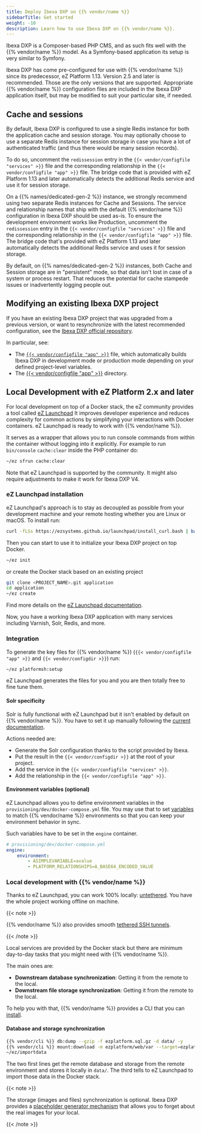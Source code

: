 ```yaml
---
title: Deploy Ibexa DXP on {{% vendor/name %}}
sidebarTitle: Get started
weight: -10
description: Learn how to use Ibexa DXP on {{% vendor/name %}}.
---
```


Ibexa DXP is a Composer-based PHP CMS, and as such fits well with the {{% vendor/name %}} model.
As a Symfony-based application its setup is very similar to Symfony.

Ibexa DXP has come pre-configured for use with {{% vendor/name %}} since its predecessor, eZ Platform 1.13.
Version 2.5 and later is recommended.
Those are the only versions that are supported.
Appropriate {{% vendor/name %}} configuration files are included in the Ibexa DXP application itself, but may be modified to suit your particular site, if needed.

## Cache and sessions

By default, Ibexa DXP is configured to use a single Redis instance for both the application cache and session storage.
You may optionally choose to use a separate Redis instance for session storage in case you have a lot of authenticated traffic (and thus there would be many session records).

To do so, uncomment the `redissession` entry in the `{{< vendor/configfile "services" >}}` file
and the corresponding relationship in the `{{< vendor/configfile "app" >}}` file.
The bridge code that is provided with eZ Platform 1.13 and later automatically detects the additional Redis service and use it for session storage.

On a {{% names/dedicated-gen-2 %}} instance, we strongly recommend using two separate Redis instances for Cache and Sessions.
The service and relationship names that ship with the default {{% vendor/name %}} configuration in Ibexa DXP should be used as-is.
To ensure the development environment works like Production, uncomment the `redissession` entry in the `{{< vendor/configfile "services" >}}` file and the corresponding relationship in the `{{< vendor/configfile "app" >}}` file.
The bridge code that's provided with eZ Platform 1.13 and later
automatically detects the additional Redis service and uses it for session storage.

By default, on {{% names/dedicated-gen-2 %}} instances, both Cache and Session storage are in "persistent" mode,
so that data isn't lost in case of a system or process restart.
That reduces the potential for cache stampede issues or inadvertently logging people out.

## Modifying an existing Ibexa DXP project

If you have an existing Ibexa DXP project that was upgraded from a previous version, or want to resynchronize with the latest recommended configuration, see the [Ibexa DXP official repository](https://github.com/ezsystems/ezplatform).

In particular, see:

* The [`{{< vendor/configfile "app" >}}`](https://github.com/ezsystems/ezplatform/blob/master/.platform.app.yaml) file,
  which automatically builds Ibexa DXP in development mode or production mode depending on your defined project-level variables.
* The [{{< vendor/configfile "app" >}}](https://github.com/ezsystems/ezplatform/tree/master/.platform) directory.

## Local Development with eZ Platform 2.x and later

For local development on top of a Docker stack,
the eZ community provides a tool called [eZ Launchpad](https://ezsystems.github.io/launchpad/)
It improves developer experience and reduces complexity for common actions by simplifying your interactions with Docker containers.
eZ Launchpad is ready to work with {{% vendor/name %}}.

It serves as a wrapper that allows you to run console commands from within the container without logging into it explicitly.
For example to run `bin/console` `cache:clear` inside the PHP container do:

```bash
~/ez sfrun cache:clear
```

Note that eZ Launchpad is supported by the community.
It might also require adjustments to make it work for Ibexa DXP V4.

### eZ Launchpad installation

eZ Launchpad's approach is to stay as decoupled as possible from your development machine and your remote hosting whether you are Linux or macOS.
To install run:

```bash
curl -fLSs https://ezsystems.github.io/launchpad/install_curl.bash | bash
```

Then you can start to use it to initialize your Ibexa DXP project on top Docker.

```bash
~/ez init
```

or create the Docker stack based on an existing project

```bash
git clone <PROJECT_NAME>.git application
cd application
~/ez create
```

Find more details on the [eZ Launchpad documentation](https://ezsystems.github.io/launchpad/).

Now, you have a working Ibexa DXP application with many services including Varnish, Solr, Redis, and more.

### Integration

To generate the key files for {{% vendor/name %}} (`{{< vendor/configfile "app" >}}` and `{{< vendor/configdir >}}`) run:

```bash
~/ez platformsh:setup
```

eZ Launchpad generates the files for you and you are then totally free to fine tune them.

#### Solr specificity

Solr is fully functional with eZ Launchpad but it isn't enabled by default on {{% vendor/name %}}.
You have to set it up manually following the [current documentation](https://github.com/ezsystems/ezplatform/blob/master/.platform/services.yaml#L37).

Actions needed are:

* Generate the Solr configuration thanks to the script provided by Ibexa.
* Put the result in the `{{< vendor/configdir >}}` at the root of your project.
* Add the service in the `{{< vendor/configfile "services" >}}`.
* Add the relationship in the `{{< vendor/configfile "app" >}}`.

#### Environment variables (optional)

eZ Launchpad allows you to define environment variables in the `provisioning/dev/docker-compose.yml` file.
You may use that to set [variables](../../development/variables/_index.md) to match {{% vendor/name %}} environments so that you can keep your environment behavior in sync.

Such variables have to be set in the `engine` container.

```yaml
# provisioning/dev/docker-compose.yml
engine:
    environment:
        - ASIMPLEVARIABLE=avalue
        - PLATFORM_RELATIONSHIPS=A_BASE64_ENCODED_VALUE
```

### Local development with {{% vendor/name %}}

Thanks to eZ Launchpad, you can work 100% locally: [untethered](../../development/local/untethered.md).
You have the whole project working offline on machine.

{{< note >}}

{{% vendor/name %}} also provides smooth [tethered SSH tunnels](../../development/local/tethered.md).

{{< /note >}}

Local services are provided by the Docker stack but there are minimum day-to-day tasks that you might need with {{% vendor/name %}}.

The main ones are:

* **Downstream database synchronization**: Getting it from the remote to the local.
* **Downstream file storage synchronization**: Getting it from the remote to the local.

To help you with that, {{% vendor/name %}} provides a CLI that you can [install](../../administration/cli/_index.md).

#### Database and storage synchronization

```bash
{{% vendor/cli %}} db:dump --gzip -f ezplatform.sql.gz -d data/ -y
{{% vendor/cli %}} mount:download -m ezplatform/web/var --target=ezplatform/web/var/ -y
~/ez/importdata
```

The two first lines get the remote database and storage from the remote environment and stores it locally in `data/`.
The third tells to eZ Launchpad to import those data in the Docker stack.

{{< note >}}

The storage (images and files) synchronization is optional.
Ibexa DXP provides a [placeholder generator mechanism](https://doc.ibexa.co/en/latest/content_management/images/images/#generating-placeholder-images)
that allows you to forget about the real images for your local.

{{< /note >}}
